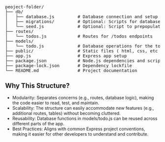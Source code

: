 <pre>peoject-folder/
├── db/
│   ├── database.js         # Database connection and setup
│   ├── migrations/         # Optional: Scripts for database schema changes
│   └── seed.js             # Optional: Script to prepopulate the database
├── routes/
│   └── todos.js            # Routes for /todos endpoints
├── models/
│   └── todo.js             # Database operations for the todos table
├── public/                 # Static files ( html, css, etc if needed)
├── app.js                  # Express app setup
├── package.json            # Node.js dependencies and scripts
├── package-lock.json       # Dependency lockfile
└── README.md               # Project documentation
</pre>

## Why This Structure?
- Modularity: Separates concerns (e.g., routes, database logic), making the code easier to read, test, and maintain.
- Scalability: The structure can easily accommodate new features (e.g., additional routes, tables) without becoming cluttered.
- Reusability: Database functions in models/todo.js can be reused across different parts of the app.
- Best Practices: Aligns with common Express project conventions, making it easier for other developers to understand and contribute.
